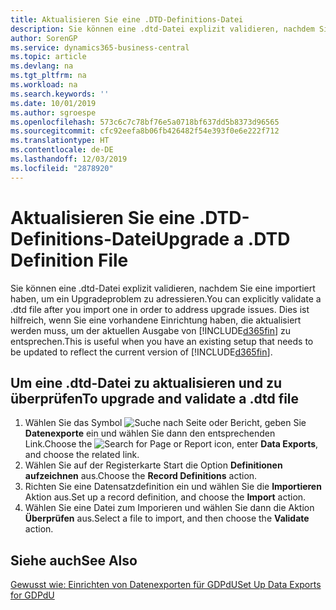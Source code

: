 ```yaml
---
title: Aktualisieren Sie eine .DTD-Definitions-Datei
description: Sie können eine .dtd-Datei explizit validieren, nachdem Sie eine importiert haben, um ein Upgradeproblem zu adressieren. Dies ist hilfreich, wenn Sie eine vorhandene Einrichtung haben, die aktualisiert werden muss, um der aktuellen Ausgabe von Business Central zu entsprechen.
author: SorenGP
ms.service: dynamics365-business-central
ms.topic: article
ms.devlang: na
ms.tgt_pltfrm: na
ms.workload: na
ms.search.keywords: ''
ms.date: 10/01/2019
ms.author: sgroespe
ms.openlocfilehash: 573c6c7c78bf76e5a0718bf637dd5b8373d96565
ms.sourcegitcommit: cfc92eefa8b06fb426482f54e393f0e6e222f712
ms.translationtype: HT
ms.contentlocale: de-DE
ms.lasthandoff: 12/03/2019
ms.locfileid: "2878920"
---
```

# <a name="upgrade-a-dtd-definition-file"></a><span data-ttu-id="4dc94-104">Aktualisieren Sie eine .DTD-Definitions-Datei</span><span class="sxs-lookup"><span data-stu-id="4dc94-104">Upgrade a .DTD Definition File</span></span>
<span data-ttu-id="4dc94-105">Sie können eine .dtd-Datei explizit validieren, nachdem Sie eine importiert haben, um ein Upgradeproblem zu adressieren.</span><span class="sxs-lookup"><span data-stu-id="4dc94-105">You can explicitly validate a .dtd file after you import one in order to address upgrade issues.</span></span> <span data-ttu-id="4dc94-106">Dies ist hilfreich, wenn Sie eine vorhandene Einrichtung haben, die aktualisiert werden muss, um der aktuellen Ausgabe von [!INCLUDE[d365fin](../../includes/d365fin_md.md)] zu entsprechen.</span><span class="sxs-lookup"><span data-stu-id="4dc94-106">This is useful when you have an existing setup that needs to be updated to reflect the current version of [!INCLUDE[d365fin](../../includes/d365fin_md.md)].</span></span>  

## <a name="to-upgrade-and-validate-a-dtd-file"></a><span data-ttu-id="4dc94-107">Um eine .dtd-Datei zu aktualisieren und zu überprüfen</span><span class="sxs-lookup"><span data-stu-id="4dc94-107">To upgrade and validate a .dtd file</span></span>  

1.  <span data-ttu-id="4dc94-108">Wählen Sie das Symbol ![Suche nach Seite oder Bericht](../../media/ui-search/search_small.png "Symbol „Suche nach Seite oder Bericht“"), geben Sie **Datenexporte** ein und wählen Sie dann den entsprechenden Link.</span><span class="sxs-lookup"><span data-stu-id="4dc94-108">Choose the ![Search for Page or Report](../../media/ui-search/search_small.png "Search for Page or Report icon") icon, enter **Data Exports**, and choose the related link.</span></span>  
2.  <span data-ttu-id="4dc94-109">Wählen Sie auf der Registerkarte Start die Option **Definitionen aufzeichnen** aus.</span><span class="sxs-lookup"><span data-stu-id="4dc94-109">Choose the **Record Definitions** action.</span></span>  
3.  <span data-ttu-id="4dc94-110">Richten Sie eine Datensatzdefinition ein und wählen Sie die **Importieren** Aktion aus.</span><span class="sxs-lookup"><span data-stu-id="4dc94-110">Set up a record definition, and choose the **Import** action.</span></span>  
4.  <span data-ttu-id="4dc94-111">Wählen Sie eine Datei zum Imporieren und wählen Sie dann die Aktion **Überprüfen** aus.</span><span class="sxs-lookup"><span data-stu-id="4dc94-111">Select a file to import, and then choose the **Validate** action.</span></span>  

## <a name="see-also"></a><span data-ttu-id="4dc94-112">Siehe auch</span><span class="sxs-lookup"><span data-stu-id="4dc94-112">See Also</span></span>  
 [<span data-ttu-id="4dc94-113">Gewusst wie: Einrichten von Datenexporten für GDPdU</span><span class="sxs-lookup"><span data-stu-id="4dc94-113">Set Up Data Exports for GDPdU</span></span>](how-to-set-up-data-exports-for-gdpdu.md)
